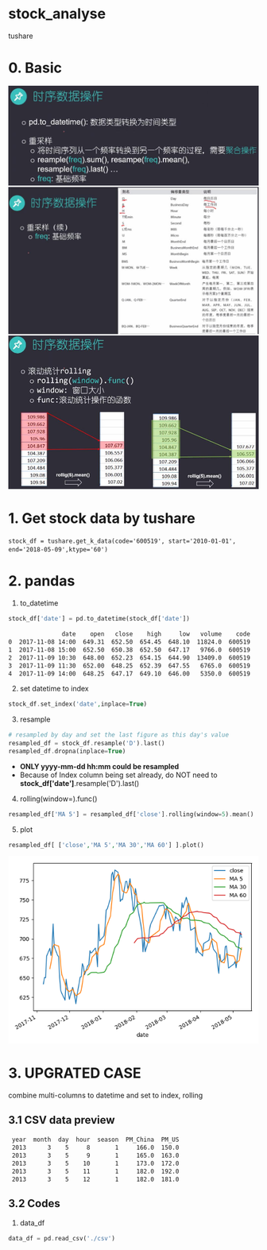 # stock_analyse
tushare

# 0. Basic

![](https://github.com/davidkorea/stock_analyse/blob/master/images/resample.jpg)
![](https://github.com/davidkorea/stock_analyse/blob/master/images/freq.jpg)
![](https://github.com/davidkorea/stock_analyse/blob/master/images/rolling.jpg)

# 1. Get stock data by tushare

```stock_df = tushare.get_k_data(code='600519', start='2010-01-01', end='2018-05-09',ktype='60')```

# 2. pandas

1. to_datetime
```php
stock_df['date'] = pd.to_datetime(stock_df['date'])
```

```
               date    open   close    high     low   volume    code
0  2017-11-08 14:00  649.31  652.50  654.45  648.10  11824.0  600519
1  2017-11-08 15:00  652.50  650.38  652.50  647.17   9766.0  600519
2  2017-11-09 10:30  648.00  652.23  654.15  644.90  13409.0  600519
3  2017-11-09 11:30  652.00  648.25  652.39  647.55   6765.0  600519
4  2017-11-09 14:00  648.25  647.17  649.10  646.00   5350.0  600519
```

2. set datetime to index
```php
stock_df.set_index('date',inplace=True)
```
3. resample
```php
# resampled by day and set the last figure as this day's value
resampled_df = stock_df.resample('D').last()
resampled_df.dropna(inplace=True)
```
 - **ONLY yyyy-mm-dd hh:mm could be resampled**
 - Because of Index column being set already, do NOT need to **stock_df['date']**.resample('D').last()
 
4. rolling(window=).func()
```php
resampled_df['MA 5'] = resampled_df['close'].rolling(window=5).mean()
```
5. plot
```php
resampled_df[ ['close','MA 5','MA 30','MA 60'] ].plot()
```

![](https://github.com/davidkorea/stock_analyse/blob/master/stock_plot.png)

# 3. UPGRATED CASE

combine multi-columns to datetime and set to index, rolling

## 3.1 CSV data preview
```
 year  month  day  hour  season  PM_China  PM_US
 2013      3    5     8       1     166.0  150.0
 2013      3    5     9       1     165.0  163.0
 2013      3    5    10       1     173.0  172.0
 2013      3    5    11       1     182.0  192.0
 2013      3    5    12       1     182.0  181.0
```

## 3.2 Codes
1. data_df
```php
data_df = pd.read_csv('./csv')
```

```

```
